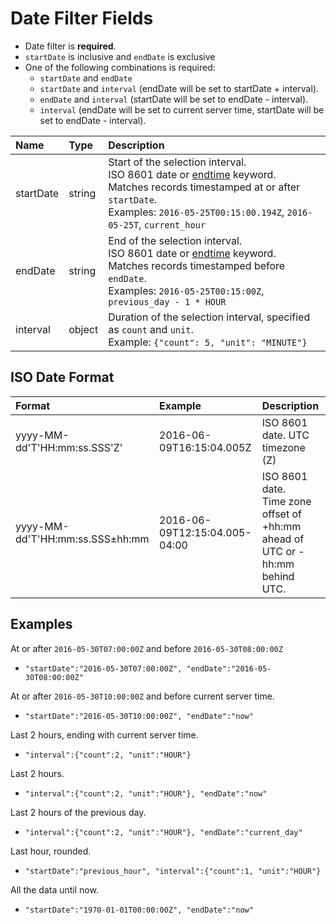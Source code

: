 # Date Filter Fields

* Date filter is **required**. 
* `startDate` is inclusive and `endDate` is exclusive
* One of the following combinations is required:
  - `startDate` and `endDate`
  - `startDate` and `interval` (endDate will be set to startDate + interval).
  - `endDate` and `interval` (startDate will be set to endDate - interval).
  - `interval` (endDate will be set to current server time, startDate will be set to endDate - interval).

| **Name** | **Type** | **Description** |
|:---|:---|:---|
|startDate|	string | Start of the selection interval. <br>ISO 8601 date or [endtime](/end-time-syntax.md) keyword.<br>Matches records timestamped at or after `startDate`.<br>Examples: `2016-05-25T00:15:00.194Z`, `2016-05-25T`, `current_hour` |
| endDate |	string | End of the selection interval. <br>ISO 8601 date or [endtime](/end-time-syntax.md) keyword.<br>Matches records timestamped before `endDate`.<br>Examples: `2016-05-25T00:15:00Z`, `previous_day - 1 * HOUR`|
| interval|	object | Duration of the selection interval, specified as `count` and `unit`. <br>Example: `{"count": 5, "unit": "MINUTE"}`|

## ISO Date Format

|**Format**|**Example**|**Description**|
|:---|:---|:---|
|yyyy-MM-dd'T'HH:mm:ss.SSS'Z'|2016-06-09T16:15:04.005Z|ISO 8601 date. UTC timezone (Z) |
|yyyy-MM-dd'T'HH:mm:ss.SSS±hh:mm|2016-06-09T12:15:04.005-04:00|ISO 8601 date. <br>Time zone offset of +hh:mm ahead of UTC or -hh:mm behind UTC.|

## Examples

At or after `2016-05-30T07:00:00Z` and before `2016-05-30T08:00:00Z`

- `"startDate":"2016-05-30T07:00:00Z", "endDate":"2016-05-30T08:00:00Z"`

At or after `2016-05-30T10:00:00Z` and before current server time.

- `"startDate":"2016-05-30T10:00:00Z", "endDate":"now"`

Last 2 hours, ending with current server time.

- `"interval":{"count":2, "unit":"HOUR"}`

Last 2 hours.

- `"interval":{"count":2, "unit":"HOUR"}, "endDate":"now"`

Last 2 hours of the previous day.

- `"interval":{"count":2, "unit":"HOUR"}, "endDate":"current_day"`

Last hour, rounded.

- `"startDate":"previous_hour", "interval":{"count":1, "unit":"HOUR"}`

All the data until now.

- `"startDate":"1970-01-01T00:00:00Z", "endDate":"now"`




